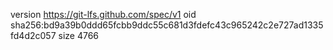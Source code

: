 version https://git-lfs.github.com/spec/v1
oid sha256:bd9a39b0ddd65fcbb9ddc55c681d3fdefc43c965242c2e727ad1335fd4d2c057
size 4766
